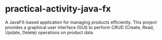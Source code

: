 # practical-activity-java-fx
A JavaFX-based application for managing products efficiently. This project provides a graphical user interface (GUI) to perform CRUD (Create, Read, Update, Delete) operations on product data
